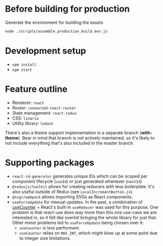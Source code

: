 # Before building for production

Generate the environment for building the assets

```sh
node ./scripts/assemble_production_build_env.js
```

# Development setup

- `npm install`
- `npm start`

# Feature outline

- Renderer: `react`
- Router: `connected-react-router`
- State management: `react-redux`
- CSS: `linaria`
- Utility library: `lodash`

There's also a theme support implementation in a separate branch (**with-theme**).
Bear in mind that branch is not actively maintained, so it's likely to not include
everything that's also included in the master branch.

# Supporting packages

- `react-id-generator` generates unique IDs which can be scoped per component
  lifecycle (`useId`) or just generated whenever (`nextId`)
- `@reduxjs/toolkit` allows for creating reducers with less boilerplate. It's
  also useful outside of Redux (see `LocalIncrementButton.js`).
- `@svgr/webpack` allows importing SVGs as React components.
- `useForceUpdate` for manual updates. In the past, a combination of
  [useCounter](https://github.com/streamich/react-use/blob/master/src/useCounter.ts) +
  React's built-in `useReducer` was used for this purpose. One problem is that
  react-use does way more than this one use-case we are interested in, so it
  felt like overkill bringing the whole library for just that. Other minor
  problems led to `useForceUpdate` being chosen over it:
    - `useCounter` is less performant.
    - `useCounter` relies on `MAX_INT`, which might blow up at some point due
    to integer size limitations.
